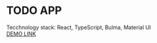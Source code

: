 # TODO APP

Tecchnology stack: React, TypeScript, Bulma, Material UI \
[DEMO LINK](https://kuznetsova-anastasiia.github.io/todo-app/)
